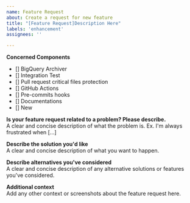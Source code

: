 ```yaml
---
name: Feature Request
about: Create a request for new feature
title: "[Feature Request]Description Here"
labels: 'enhancement'
assignees: ''

---
```


**Concerned Components**  
- [] BigQuery Archiver
- [] Integration Test
- [] Pull request critical files protection
- [] GitHub Actions
- [] Pre-commits hooks
- [] Documentations
- [] New

**Is your feature request related to a problem? Please describe.**  
A clear and concise description of what the problem is. Ex. I'm always frustrated when [...]

**Describe the solution you'd like**  
A clear and concise description of what you want to happen.

**Describe alternatives you've considered**  
A clear and concise description of any alternative solutions or features you've considered.

**Additional context**  
Add any other context or screenshots about the feature request here.
